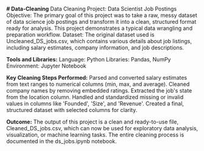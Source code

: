 **# Data-Cleaning**
Data Cleaning Project: Data Scientist Job Postings     
Objective: The primary goal of this project was to take a raw, messy dataset of data science job postings and transform it into a clean, structured format ready for analysis. This project demonstrates a typical data wrangling and preparation workflow.
Dataset:
The original dataset used is Uncleaned_DS_jobs.csv, which contains various details about job listings, including salary estimates, company information, and job descriptions.

**Tools and Libraries:**
Language: Python
Libraries: Pandas, NumPy
Environment: Jupyter Notebook

**Key Cleaning Steps Performed:**
Parsed and converted salary estimates from text ranges to numerical columns (min, max, and average).
Cleaned company names by removing embedded ratings.
Extracted the job's state from the location column.
Handled and standardized missing or invalid values in columns like 'Founded', 'Size', and 'Revenue'.
Created a final, structured dataset with selected columns for clarity.

**Outcome:**
The output of this project is a clean and ready-to-use file, Cleaned_DS_jobs.csv, which can now be used for exploratory data analysis, visualization, or machine learning tasks. The entire cleaning process is documented in the ds_jobs.ipynb notebook.
